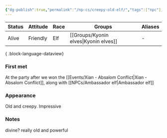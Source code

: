 ```yaml
---
{"dg-publish":true,"permalink":"/np-cs/creepy-old-elf/","tags":["npc"],"dgShowBacklinks":true,"dgShowLocalGraph":true,"noteIcon":"npc","created":"2023-12-28T13:22:24.884+01:00","updated":"2024-01-13T10:24:00.715+01:00"}
---
```


| Status | Attitude | Race | Groups           | Aliases |
| ------ | -------- | ---- | ---------------- | ------- |
| Alive  | Friendly | Elf  | [[Groups/Kyonin elves\|Kyonin elves]] | \-      |

{ .block-language-dataview}
### First met
At the party after we won the [[Events/Xian - Absalom Conflict\|Xian - Absalom Conflict]], along with [[NPCs/Ambassador elf\|Ambassador elf]]
### Appearance
Old and creepy. Impressive
### Notes
divine?
really old and powerful